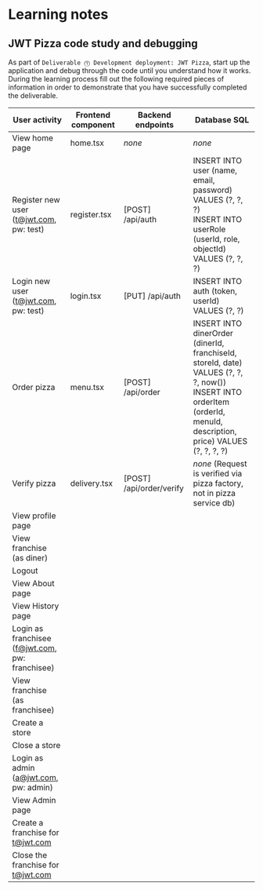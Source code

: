 # Learning notes

## JWT Pizza code study and debugging

As part of `Deliverable ⓵ Development deployment: JWT Pizza`, start up the application and debug through the code until you understand how it works. During the learning process fill out the following required pieces of information in order to demonstrate that you have successfully completed the deliverable.

| User activity                                       | Frontend component | Backend endpoints | Database SQL |
| --------------------------------------------------- | ------------------ | ----------------- | ------------ |
| View home page                                      |     home.tsx       |      _none_       |    _none_    |
| Register new user<br/>(t@jwt.com, pw: test)         |    register.tsx    | [POST] /api/auth  | INSERT INTO user (name, email, password) VALUES (?, ?, ?)<br/>INSERT INTO userRole (userId, role, objectId) VALUES (?, ?, ?) |
| Login new user<br/>(t@jwt.com, pw: test)            |     login.tsx      |  [PUT] /api/auth  | INSERT INTO auth (token, userId) VALUES (?, ?) |
| Order pizza                                         |     menu.tsx       | [POST] /api/order | INSERT INTO dinerOrder (dinerId, franchiseId, storeId, date) VALUES (?, ?, ?, now())<br/>INSERT INTO orderItem (orderId, menuId, description, price) VALUES (?, ?, ?, ?) |
| Verify pizza                                        |    delivery.tsx    | [POST] /api/order/verify |  _none_ (Request is verified via pizza factory, not in pizza service db) |
| View profile page                                   |                    |                   |              |
| View franchise<br/>(as diner)                       |                    |                   |              |
| Logout                                              |                    |                   |              |
| View About page                                     |                    |                   |              |
| View History page                                   |                    |                   |              |
| Login as franchisee<br/>(f@jwt.com, pw: franchisee) |                    |                   |              |
| View franchise<br/>(as franchisee)                  |                    |                   |              |
| Create a store                                      |                    |                   |              |
| Close a store                                       |                    |                   |              |
| Login as admin<br/>(a@jwt.com, pw: admin)           |                    |                   |              |
| View Admin page                                     |                    |                   |              |
| Create a franchise for t@jwt.com                    |                    |                   |              |
| Close the franchise for t@jwt.com                   |                    |                   |              |
